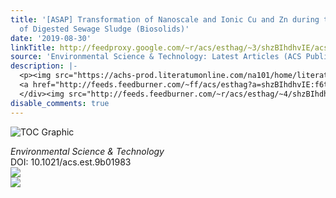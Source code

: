 ```yaml
---
title: '[ASAP] Transformation of Nanoscale and Ionic Cu and Zn during the Incineration
  of Digested Sewage Sludge (Biosolids)'
date: '2019-08-30'
linkTitle: http://feedproxy.google.com/~r/acs/esthag/~3/shzBIhdhvIE/acs.est.9b01983
source: 'Environmental Science & Technology: Latest Articles (ACS Publications)'
description: |-
  <p><img src="https://achs-prod.literatumonline.com/na101/home/literatum/publisher/achs/journals/content/esthag/0/esthag.ahead-of-print/acs.est.9b01983/20190830/images/medium/es9b01983_0004.gif" alt="TOC Graphic"/></p><div><cite>Environmental Science & Technology</cite></div><div>DOI: 10.1021/acs.est.9b01983</div><div class="feedflare">
  <a href="http://feeds.feedburner.com/~ff/acs/esthag?a=shzBIhdhvIE:f6tyhr9AW-A:yIl2AUoC8zA"><img src="http://feeds.feedburner.com/~ff/acs/esthag?d=yIl2AUoC8zA" border="0"></img></a>
  </div><img src="http://feeds.feedburner.com/~r/acs/esthag/~4/shzBIhdhvIE" ...
disable_comments: true
---
```

<p><img src="https://achs-prod.literatumonline.com/na101/home/literatum/publisher/achs/journals/content/esthag/0/esthag.ahead-of-print/acs.est.9b01983/20190830/images/medium/es9b01983_0004.gif" alt="TOC Graphic"/></p><div><cite>Environmental Science & Technology</cite></div><div>DOI: 10.1021/acs.est.9b01983</div><div class="feedflare">
<a href="http://feeds.feedburner.com/~ff/acs/esthag?a=shzBIhdhvIE:f6tyhr9AW-A:yIl2AUoC8zA"><img src="http://feeds.feedburner.com/~ff/acs/esthag?d=yIl2AUoC8zA" border="0"></img></a>
</div><img src="http://feeds.feedburner.com/~r/acs/esthag/~4/shzBIhdhvIE" ...